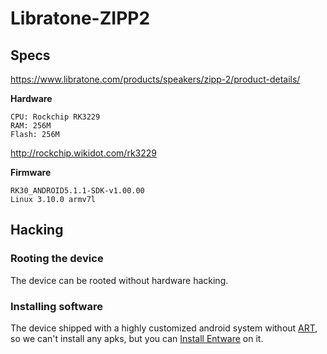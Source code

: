 # Libratone-ZIPP2

## Specs

https://www.libratone.com/products/speakers/zipp-2/product-details/

**Hardware**
```
CPU: Rockchip RK3229
RAM: 256M
Flash: 256M
```

http://rockchip.wikidot.com/rk3229

**Firmware**
```
RK30_ANDROID5.1.1-SDK-v1.00.00
Linux 3.10.0 armv7l
```

## Hacking

### Rooting the device

The device can be rooted without hardware hacking.

### Installing software

The device shipped with a highly customized android system without [ART](https://source.android.com/docs/core/runtime),
so we can't install any apks, but you can [Install Entware](https://github.com/Entware/Entware/wiki/Install-on-Android) on it.

